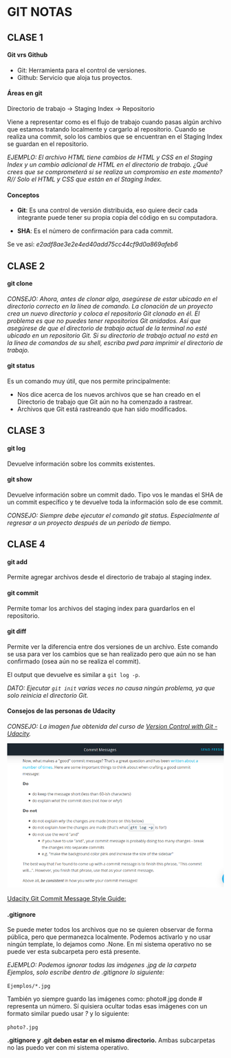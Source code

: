 # GIT NOTAS

## **CLASE 1**

#### Git vrs Github
* Git: Herramienta para el control de versiones.
* Github: Servicio que aloja tus proyectos.

#### Áreas en git
Directorio de trabajo -> Staging Index -> Repositorio

Viene a representar como es el flujo de trabajo cuando pasas algún archivo que estamos tratando localmente y cargarlo al repositorio.
Cuando se realiza una commit, solo los cambios que se encuentran en el Staging Index se guardan en el repositorio.

*EJEMPLO: El archivo HTML tiene cambios de HTML y CSS en el Staging Index y un cambio adicional de HTML en el directorio de trabajo. ¿Qué crees que se comprometerá si se realiza un compromiso en este momento? R// Solo el HTML y CSS que están en el Staging Index.* 

####  Conceptos

- **Git**: Es una control de versión distribuida, eso quiere decir cada integrante puede tener su propia copia del código en su computadora.

- **SHA**: Es el número de confirmación para cada commit. 

Se ve así: _e2adf8ae3e2e4ed40add75cc44cf9d0a869afeb6_

## **CLASE 2**

#### git clone

*CONSEJO: Ahora, antes de clonar algo, asegúrese de estar ubicado en el directorio correcto en la línea de comando. La clonación de un proyecto crea un nuevo directorio y coloca el repositorio Git clonado en él. El problema es que no puedes tener repositorios Git anidados. Así que asegúrese de que el directorio de trabajo actual de la terminal no esté ubicado en un repositorio Git. Si su directorio de trabajo actual no está en la línea de comandos de su shell, escriba pwd para imprimir el directorio de trabajo.*

#### git status

Es un comando muy útil, que nos permite principalmente:
* Nos dice acerca de los nuevos archivos que se han creado en el Directorio de trabajo que Git aún no ha comenzado a rastrear.
* Archivos que Git está rastreando que han sido modificados.

## **CLASE 3**

#### git log

Devuelve información sobre los commits existentes.

#### git show

Devuelve información sobre un commit dado. Tipo vos le mandas el SHA de un commit específico y te devuelve toda la información solo de ese commit.

*CONSEJO: Siempre debe ejecutar el comando git status. Especialmente al regresar a un proyecto después de un período de tiempo.*

## **CLASE 4**

#### git add

Permite agregar archivos desde el directorio de trabajo al staging index.

#### git commit

Permite tomar los archivos del staging index para guardarlos en el repositorio.

#### git diff

Permite ver la diferencia entre dos versiones de un archivo. Este comando se usa para ver los cambios que se han realizado pero que aún no se han confirmado (osea aún no se realiza el commit).

El output que devuelve es similar a ```git log -p```.

*DATO: Ejecutar ```git init``` varias veces no causa ningún problema, ya que solo reinicia el directorio Git.*

#### Consejos de las personas de Udacity

*CONSEJO: La imagen fue obtenida del curso de [Version Control with Git - Udacity](https://www.udacity.com/course/version-control-with-git--ud123).*

![Consejo sobre cómo escribir los mensajes para el commit](https://github.com/cabustillo13/Git/blob/master/A%20good%20commit%20message.png)

[Udacity Git Commit Message Style Guide:](https://udacity.github.io/git-styleguide/)

#### .gitignore

Se puede meter todos los archivos que no se quieren observar de forma pública, pero que permanezca localmente.
Podemos activarlo y no usar ningún template, lo dejamos como .None.
En mi sistema operativo no se puede ver esta subcarpeta pero está presente.

*EJEMPLO: Podemos ignorar todas las imágenes .jpg de la carpeta Ejemplos, solo escribe dentro de .gitignore lo siguiente:* 

```Ejemplos/*.jpg```

También yo siempre guardo las imágenes como: photo#.jpg donde # representa un número. Sí quisiera ocultar todas esas imágenes con un formato similar puedo usar *?* y lo siguiente:

```photo?.jpg``` 

**.gitignore y .git deben estar en el mismo directorio.** Ambas subcarpetas no las puedo ver con mi sistema operativo.

